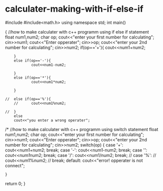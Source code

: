 # calculater-making-with-if-else-if
#include<iostream>
#include<math.h>
using namespace std;
int main()

{
		//how to make calculater with c++ programm using if else if statement
	float num1,num2;
	char op;
	cout<<"enter your first number for calculating";
	cin>>num1;
	cout<<"Enter opperater";
	cin>>op;
		cout<<"enter your 2nd number for calculating";
		cin>>num2;
		if(op=='+'){
			cout<<num1+num2;
			
		}
		else if(op=='-'){
				cout<<num1-num2;
			
		}
		else if(op=='*'){
				cout<<num1*num2;
			
		}
		
	//	else if(op=='%'){
		//		cout<<num1%num2;
			
	//	}
		else
		cout<<"you enter a wrong operater";

	
/*
	//how to make calculater with c++ programm using switch statement
	float num1,num2;
	char op;
	cout<<"enter your first number for calculating";
	cin>>num1;
	cout<<"Enter opperater";
	cin>>op;
		cout<<"enter your 2nd number for calculating";
		cin>>num2;
	switch(op)
	{
		case '+':
		cout<<num1+num2;
		break;
		case '-':
		cout<<num1-num2;
		break;
		case '*':
		cout<<num1*num2;
		break;
		case '/':
		cout<<num1/num2;
		break;
	//	case '%':
	//	cout<<num1%num2;
	//	break;
		default:
			cout<<"error! opperater is not connect";
		
	}
  return 0;
  }
